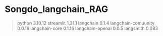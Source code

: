 # Songdo_langchain_RAG

> python 3.10.12
> streamlit 1.31.1
> langchain 0.1.4
> langchain-comuunity 0.0.16
> langchain-core 0.1.16
> langchain-openai 0.0.5
> langsmith 0.083